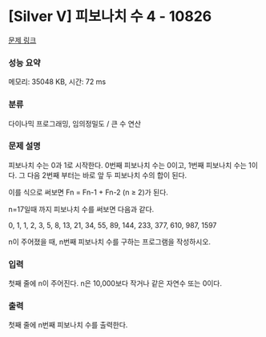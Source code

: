 # [Silver V] 피보나치 수 4 - 10826

[문제 링크](https://www.acmicpc.net/problem/10826) 

### 성능 요약

메모리: 35048 KB, 시간: 72 ms

### 분류

다이나믹 프로그래밍, 임의정밀도 / 큰 수 연산

### 문제 설명

<p>피보나치 수는 0과 1로 시작한다. 0번째 피보나치 수는 0이고, 1번째 피보나치 수는 1이다. 그 다음 2번째 부터는 바로 앞 두 피보나치 수의 합이 된다.</p>

<p>이를 식으로 써보면 Fn = Fn-1 + Fn-2 (n ≥ 2)가 된다.</p>

<p>n=17일때 까지 피보나치 수를 써보면 다음과 같다.</p>

<p>0, 1, 1, 2, 3, 5, 8, 13, 21, 34, 55, 89, 144, 233, 377, 610, 987, 1597</p>

<p>n이 주어졌을 때, n번째 피보나치 수를 구하는 프로그램을 작성하시오.</p>

### 입력

<p>첫째 줄에 n이 주어진다. n은 10,000보다 작거나 같은 자연수 또는 0이다.</p>

### 출력

<p>첫째 줄에 n번째 피보나치 수를 출력한다.</p>


